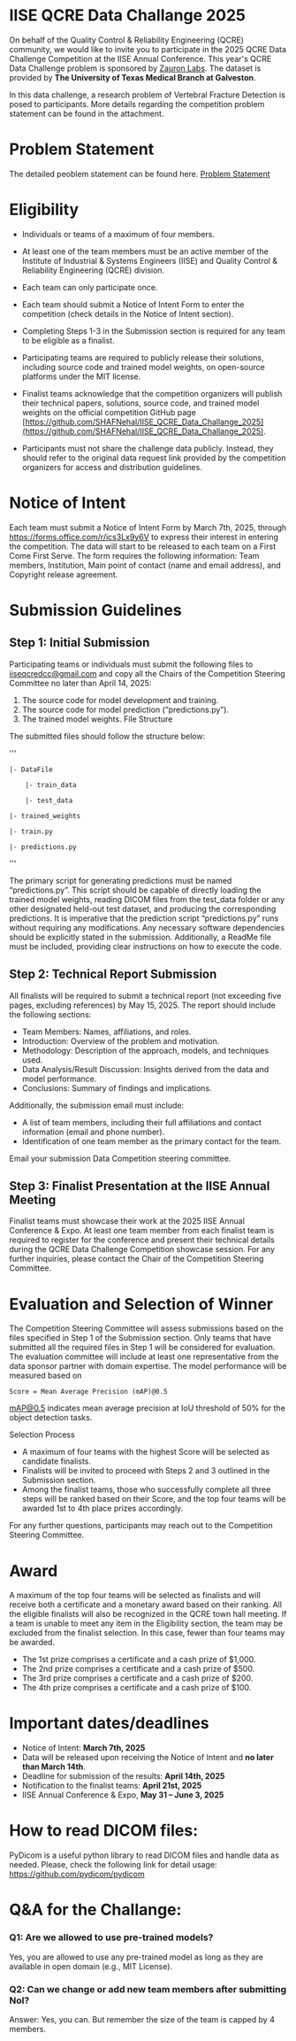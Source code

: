 # IISE QCRE Data Challange 2025
On behalf of the Quality Control & Reliability Engineering (QCRE) community, we would like to invite you to participate in the 2025 QCRE Data Challenge Competition at the IISE Annual Conference. This year's QCRE Data Challenge problem is sponsored by [Zauron Labs](https://zauronlabs.com/). The dataset is provided by **The University of Texas Medical Branch at Galveston**. 

In this data challenge, a research problem of Vertebral Fracture Detection is posed to participants. More details regarding the competition problem statement can be found in the attachment. 

# Problem Statement
The detailed peoblem statement can be found here. [Problem Statement](https://github.com/SHAFNehal/IISE_QCRE_Data_Challange_2025/blob/main/QCRE_Data_Challenge_Competition_Problem_Statement.pdf)

# Eligibility
- Individuals or teams of a maximum of four members.   

- At least one of the team members must be an active member of the Institute of Industrial & Systems Engineers (IISE) and Quality Control & Reliability Engineering (QCRE) division.

- Each team can only participate once.

- Each team should submit a Notice of Intent Form to enter the competition (check details in the Notice of Intent section).

- Completing Steps 1-3 in the Submission section is required for any team to be eligible as a finalist.

- Participating teams are required to publicly release their solutions, including source code and trained model weights, on open-source platforms under the MIT license.

- Finalist teams acknowledge that the competition organizers will publish their technical papers, solutions, source code, and trained model weights on the official competition GitHub page [https://github.com/SHAFNehal/IISE_QCRE_Data_Challange_2025](https://github.com/SHAFNehal/IISE_QCRE_Data_Challange_2025). 
- Participants must not share the challenge data publicly. Instead, they should refer to the original data request link provided by the competition organizers for access and distribution guidelines. 

# Notice of Intent
Each team must submit a Notice of Intent Form by March 7th, 2025, through https://forms.office.com/r/ics3Lx9y6V to express their interest in entering the competition. The data will start to be released to each team on a First Come First Serve. The form requires the following information: Team members, Institution, Main point of contact (name and email address), and Copyright release agreement.

# Submission Guidelines
## Step 1: Initial Submission
Participating teams or individuals must submit the following files to iiseqcredcc@gmail.com and copy all the Chairs of the Competition Steering Committee no later than April 14, 2025:
1.	The source code for model development and training.
2.	The source code for model prediction (“predictions.py”).
3.	The trained model weights.
File Structure

The submitted files should follow the structure below:

'''

    |- DataFile
    
        |- train_data
        
        |- test_data
        
    |- trained_weights
    
    |- train.py
    
    |- predictions.py
    
'''

The primary script for generating predictions must be named “predictions.py”. This script should be capable of directly loading the trained model weights, reading DICOM files from the test_data folder or any other designated held-out test dataset, and producing the corresponding predictions.
It is imperative that the prediction script “predictions.py” runs without requiring any modifications. Any necessary software dependencies should be explicitly stated in the submission. Additionally, a ReadMe file must be included, providing clear instructions on how to execute the code.

## Step 2: Technical Report Submission
All finalists will be required to submit a technical report (not exceeding five pages, excluding references) by May 15, 2025. The report should include the following sections:
-	Team Members: Names, affiliations, and roles.
-	Introduction: Overview of the problem and motivation.
-	Methodology: Description of the approach, models, and techniques used.
-	Data Analysis/Result Discussion: Insights derived from the data and model performance.
-	Conclusions: Summary of findings and implications.

Additionally, the submission email must include:
-	A list of team members, including their full affiliations and contact information (email and phone number).
-	Identification of one team member as the primary contact for the team.

Email your submission Data Competition steering committee. 

## Step 3: Finalist Presentation at the IISE Annual Meeting
Finalist teams must showcase their work at the 2025 IISE Annual Conference & Expo. At least one team member from each finalist team is required to register for the conference and present their technical details during the QCRE Data Challenge Competition showcase session.
For any further inquiries, please contact the Chair of the Competition Steering Committee.

# Evaluation and Selection of Winner
The Competition Steering Committee will assess submissions based on the files specified in Step 1 of the Submission section. Only teams that have submitted all the required files in Step 1 will be considered for evaluation. The evaluation committee will include at least one representative from the data sponsor partner with domain expertise.
The model performance will be measured based on 

```
Score = Mean Average Precision (mAP)@0.5 
```

mAP@0.5 indicates mean average precision at IoU threshold of 50% for the object detection tasks.

Selection Process
- A maximum of four teams with the highest Score will be selected as candidate finalists.
- Finalists will be invited to proceed with Steps 2 and 3 outlined in the Submission section.
- Among the finalist teams, those who successfully complete all three steps will be ranked based on their Score, and the top four teams will be awarded 1st to 4th place prizes accordingly.

For any further questions, participants may reach out to the Competition Steering Committee.

# Award
A maximum of the top four teams will be selected as finalists and will receive both a certificate and a monetary award based on their ranking. All the eligible finalists will also be recognized in the QCRE town hall meeting. If a team is unable to meet any item in the Eligibility section, the team may be excluded from the finalist selection. In this case, fewer than four teams may be awarded. 
- The 1st prize comprises a certificate and a cash prize of $1,000. 
- The 2nd prize comprises a certificate and a cash prize of $500. 
- The 3rd prize comprises a certificate and a cash prize of $200. 
- The 4th prize comprises a certificate and a cash prize of $100. 

# Important dates/deadlines
- Notice of Intent: **March 7th, 2025**
- Data will be released upon receiving the Notice of Intent and **no later than March 14th**.
- Deadline for submission of the results: **April 14th, 2025**
- Notification to the finalist teams: **April 21st, 2025**
- IISE Annual Conference & Expo, **May 31 – June 3, 2025**

# How to read DICOM files:
PyDicom is a useful python library to read DICOM files and handle data as needed. Please, check the following link for detail usage: https://github.com/pydicom/pydicom


# Q&A for the Challange:
### Q1: Are we allowed to use pre-trained models?
Yes, you are allowed to use any pre-trained model as long as they are available in open domain (e.g., MIT License). 

### Q2: Can we change or add new team members after submitting NoI?
Answer: Yes, you can. But remember the size of the team is capped by 4 members.

